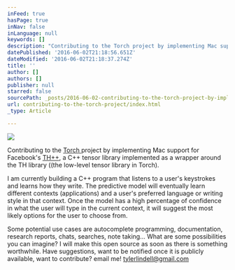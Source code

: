 ```yaml
---
inFeed: true
hasPage: true
inNav: false
inLanguage: null
keywords: []
description: "Contributing to the Torch project by implementing Mac support for Facebook's TH++, a C++ tensor library implemented as a wrapper around the TH library ((the low-level tensor library in Torch)."
datePublished: '2016-06-02T21:18:56.651Z'
dateModified: '2016-06-02T21:18:37.274Z'
title: ''
author: []
authors: []
publisher: null
starred: false
sourcePath: _posts/2016-06-02-contributing-to-the-torch-project-by-implementing-mac-suppor.md
url: contributing-to-the-torch-project/index.html
_type: Article

---
```

![](https://the-grid-user-content.s3-us-west-2.amazonaws.com/7a9e9ecb-4596-4d6c-b6d9-1cd5d402815a.png)

Contributing to the [Torch ][0]project by implementing Mac support for Facebook's [TH++][1], a C++ tensor library implemented as a wrapper around the TH library ((the low-level tensor library in Torch).

I am currently building a C++ program that listens to a user's keystrokes and learns how they write. The predictive model will eventually learn different contexts (applications) and a user's preferred language or writing style in that context. Once the model has a high percentage of confidence in what the user will type in the current context, it will suggest the most likely options for the user to choose from.

Some potential use cases are autocomplete programming, documentation, research reports, chats, searches, note taking... What are some possibilities you can imagine? I will make this open source as soon as there is something worthwhile. Have suggestions, want to be notified once it is publicly available, want to contribute? email me! tylerlindell@gmail.com

[0]: http://torch.ch/
[1]: https://github.com/facebook/thpp